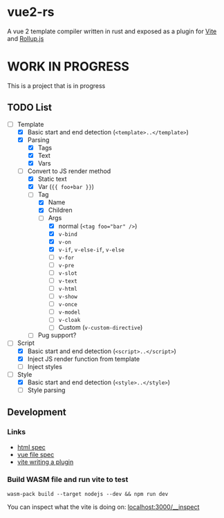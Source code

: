 # vue2-rs

A vue 2 template compiler written in rust and exposed as a plugin for
[Vite](https://vitejs.dev) and [Rollup.js](https://rollupjs.org/guide/en/)

# WORK IN PROGRESS

This is a project that is in progress

## TODO List

- [ ] Template
  - [x] Basic start and end detection (`<template>..</template>`)
  - [x] Parsing
    - [x] Tags
    - [x] Text
    - [x] Vars
  - [ ] Convert to JS render method
    - [x] Static text
    - [x] Var (`{{ foo+bar }}`)
    - [ ] Tag
      - [x] Name
      - [x] Children
      - [ ] Args
        - [x] normal (`<tag foo="bar" />`)
        - [x] `v-bind`
        - [x] `v-on`
        - [x] `v-if`, `v-else-if`, `v-else`
        - [ ] `v-for`
        - [ ] `v-pre`
        - [ ] `v-slot`
        - [ ] `v-text`
        - [ ] `v-html`
        - [ ] `v-show`
        - [ ] `v-once`
        - [ ] `v-model`
        - [ ] `v-cloak`
        - [ ] Custom (`v-custom-directive`)
    - [ ] Pug support?
- [ ] Script
  - [x] Basic start and end detection (`<script>..</script>`)
  - [x] Inject JS render function from template
  - [ ] Inject styles
- [ ] Style
  - [x] Basic start and end detection (`<style>..</style>`)
  - [ ] Style parsing

## Development

### Links

- [html spec](https://html.spec.whatwg.org/multipage/syntax.html)
- [vue file spec](https://vue-loader.vuejs.org/spec.html#intro)
- [vite writing a plugin](https://vitejs.dev/guide/api-plugin.html)

### Build WASM file and run vite to test

```
wasm-pack build --target nodejs --dev && npm run dev
```

You can inspect what the vite is doing on:
[localhost:3000/__inspect](http://localhost:3000/__inspect)
